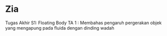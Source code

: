 # Zia
Tugas Akhir S1: Floating Body
TA 1 : Membahas pengaruh pergerakan objek yang mengapung pada fluida dengan dinding wadah 
